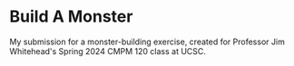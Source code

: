 # Build A Monster 

My submission for a monster-building exercise, created for Professor Jim Whitehead's Spring 2024 CMPM 120 class at UCSC.
